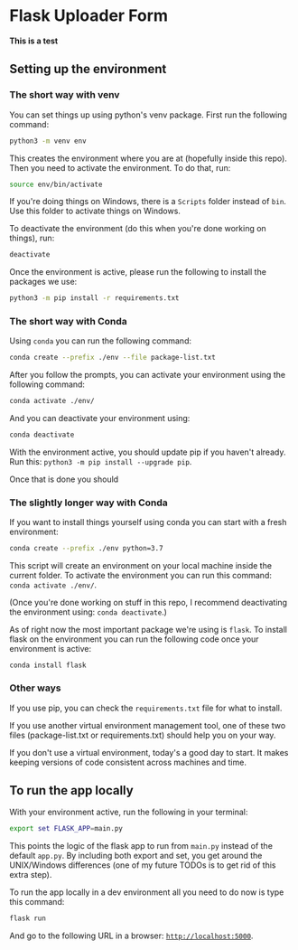 # Flask Uploader Form

**This is a test**

## Setting up the environment

### The short way with venv

You can set things up using python's venv package. First run the following command:

```bash
python3 -m venv env
```

This creates the environment where you are at (hopefully inside this repo). Then you need to activate the environment. To do that, run:

```bash
source env/bin/activate
```

If you're doing things on Windows, there is a `Scripts` folder instead of `bin`.
Use this folder to activate things on Windows.

To deactivate the environment (do this when you're done working on things), run:

```bash
deactivate
```

Once the environment is active, please run the following to install the packages
we use:

```bash
python3 -m pip install -r requirements.txt
```

### The short way with Conda

Using `conda` you can run the following command:

```bash
conda create --prefix ./env --file package-list.txt
```

After you follow the prompts, you can activate your environment using the following command:

```bash
conda activate ./env/
```

And you can deactivate your environment using:

```bash
conda deactivate
```

With the environment active, you should update pip if you haven't already.
Run this: `python3 -m pip install --upgrade pip`.

Once that is done you should

### The slightly longer way with Conda

If you want to install things yourself using conda you can start with a fresh environment:

```bash
conda create --prefix ./env python=3.7
```

This script will create an environment on your local machine inside the current folder. To activate the environment you can run this command: `conda activate ./env/`.

(Once you're done working on stuff in this repo, I recommend deactivating the environment using: `conda deactivate`.)

As of right now the most important package we're using is `flask`. To install flask on the environment you can run the following code once your environment is active:

```
conda install flask
```

### Other ways

If you use pip, you can check the `requirements.txt` file for what to install.

If you use another virtual environment management tool, one of these two files (package-list.txt or requirements.txt) should help you on your way.

If you don't use a virtual environment, today's a good day to start. It makes keeping versions of code consistent across machines and time.

## To run the app locally

With your environment active, run the following in your terminal:

```bash
export set FLASK_APP=main.py
```

This points the logic of the flask app to run from `main.py` instead of the default `app.py`. By including both export and set, you get around the UNIX/Windows differences (one of my future TODOs is to get rid of this extra step).

To run the app locally in a dev environment all you need to do now is type this command:

```bash
flask run
```

And go to the following URL in a browser: [`http://localhost:5000`](http://localhost:5000).
